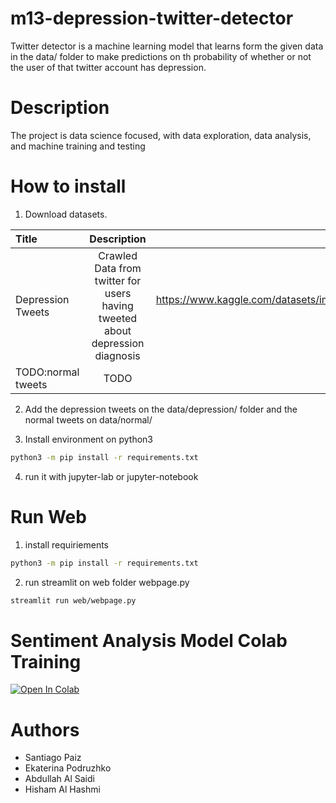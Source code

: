 # m13-depression-twitter-detector

Twitter detector is a machine learning model that learns form the given data in the data/ folder to make predictions on th probability of whether or not the user of that twitter account has depression.

# Description
The project is data science focused, with data exploration, data analysis, and machine training and testing 


# How to install

1. Download datasets. 

| Title      | Description | Link     |
| :---        |    :----:   |          ---: |
| Depression Tweets      | Crawled Data from twitter for users having tweeted about depression diagnosis       | https://www.kaggle.com/datasets/imen12/depression-tweets   |
| TODO:normal tweets   | TODO        | TODO      |

2. Add the depression tweets on the data/depression/ folder and the normal tweets on data/normal/

3. Install environment on python3
```bash
python3 -m pip install -r requirements.txt
```

4. run it with jupyter-lab or jupyter-notebook


# Run Web
1. install requiriements
```bash
python3 -m pip install -r requirements.txt
```
2. run streamlit on web folder webpage.py
```bash
streamlit run web/webpage.py
```

# Sentiment Analysis Model Colab Training
[![Open In Colab](https://colab.research.google.com/assets/colab-badge.svg)](https://colab.research.google.com/drive/1SV8wpPFqb8ja0LzLLmMPxdjmaPTScdJu?usp=sharing)




# Authors
* Santiago Paiz
* Ekaterina Podruzhko
* Abdullah Al Saidi
* Hisham Al Hashmi

